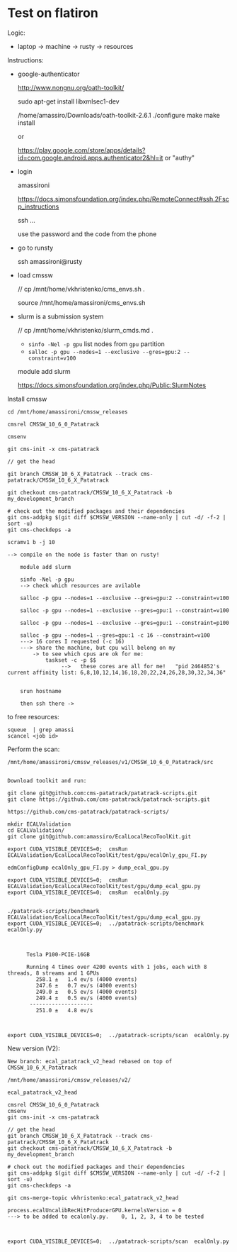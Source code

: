 Test on flatiron
====

Logic:

- laptop -> machine -> rusty -> resources

Instructions:

- google-authenticator

    http://www.nongnu.org/oath-toolkit/

    sudo apt-get install libxmlsec1-dev

    /home/amassiro/Downloads/oath-toolkit-2.6.1
    ./configure
    make
    make install
    
    or
    
    https://play.google.com/store/apps/details?id=com.google.android.apps.authenticator2&hl=it
    or "authy"
    
    
    
    
    
- login

    amassironi
    
    https://docs.simonsfoundation.org/index.php/RemoteConnect#ssh.2Fscp_instructions
    
    ssh ...
    
    use the password and the code from the phone
    
    
- go to runsty

    ssh amassironi@rusty
    
- load cmssw

    //   cp /mnt/home/vkhristenko/cms_envs.sh .
    
    source /mnt/home/amassironi/cms_envs.sh
 

- slurm is a submission system

    //   cp /mnt/home/vkhristenko/slurm_cmds.md .
    - `sinfo -Nel -p gpu` list nodes from `gpu` partition
    - `salloc -p gpu --nodes=1 --exclusive --gres=gpu:2 --constraint=v100`
    
    module add slurm
    
    https://docs.simonsfoundation.org/index.php/Public:SlurmNotes
    
    
    
Install cmssw

    cd /mnt/home/amassironi/cmssw_releases
    
    cmsrel CMSSW_10_6_0_Patatrack
    
    cmsenv
    
    git cms-init -x cms-patatrack

    // get the head 
    
    git branch CMSSW_10_6_X_Patatrack --track cms-patatrack/CMSSW_10_6_X_Patatrack

    git checkout cms-patatrack/CMSSW_10_6_X_Patatrack -b my_development_branch

    # check out the modified packages and their dependencies
    git cms-addpkg $(git diff $CMSSW_VERSION --name-only | cut -d/ -f-2 | sort -u)
    git cms-checkdeps -a
    
    scramv1 b -j 10
    
    --> compile on the node is faster than on rusty!
    
        module add slurm
        
        sinfo -Nel -p gpu
        --> check which resources are avilable
        
        salloc -p gpu --nodes=1 --exclusive --gres=gpu:2 --constraint=v100

        salloc -p gpu --nodes=1 --exclusive --gres=gpu:1 --constraint=v100

        salloc -p gpu --nodes=1 --exclusive --gres=gpu:1 --constraint=p100

        salloc -p gpu --nodes=1 --gres=gpu:1 -c 16 --constraint=v100
        ---> 16 cores I requested (-c 16)
        ---> share the machine, but cpu will belong on my
            -> to see which cpus are ok for me: 
                taskset -c -p $$
                     -->   these cores are all for me!   "pid 2464852's current affinity list: 6,8,10,12,14,16,18,20,22,24,26,28,30,32,34,36"
        
        
        srun hostname
        
        then ssh there ->
        
to free resources:

    squeue  | grep amassi
    scancel <job id>
    
    
    
Perform the scan:

    /mnt/home/amassironi/cmssw_releases/v1/CMSSW_10_6_0_Patatrack/src
    
    
    Download toolkit and run:

    git clone git@github.com:cms-patatrack/patatrack-scripts.git
    git clone https://github.com/cms-patatrack/patatrack-scripts.git
     
    https://github.com/cms-patatrack/patatrack-scripts/

    mkdir ECALValidation
    cd ECALValidation/
    git clone git@github.com:amassiro/EcalLocalRecoToolKit.git
    
    export CUDA_VISIBLE_DEVICES=0;  cmsRun  ECALValidation/EcalLocalRecoToolKit/test/gpu/ecalOnly_gpu_FI.py
    
    edmConfigDump ecalOnly_gpu_FI.py > dump_ecal_gpu.py

    export CUDA_VISIBLE_DEVICES=0;  cmsRun  ECALValidation/EcalLocalRecoToolKit/test/gpu/dump_ecal_gpu.py
    export CUDA_VISIBLE_DEVICES=0;  cmsRun  ecalOnly.py
    
    
    ./patatrack-scripts/benchmark ECALValidation/EcalLocalRecoToolKit/test/gpu/dump_ecal_gpu.py
    export CUDA_VISIBLE_DEVICES=0;  ../patatrack-scripts/benchmark  ecalOnly.py
    
    
    
          Tesla P100-PCIE-16GB 
    
          Running 4 times over 4200 events with 1 jobs, each with 8 threads, 8 streams and 1 GPUs
             258.1 ±   1.4 ev/s (4000 events)
             247.6 ±   0.7 ev/s (4000 events)
             249.0 ±   0.5 ev/s (4000 events)
             249.4 ±   0.5 ev/s (4000 events)
           --------------------
             251.0 ±   4.8 ev/s
    
    

    export CUDA_VISIBLE_DEVICES=0;  ../patatrack-scripts/scan  ecalOnly.py

    
    
    
    
New version (V2):
    
    New branch: ecal_patatrack_v2_head rebased on top of CMSSW_10_6_X_Patatrack
    
    /mnt/home/amassironi/cmssw_releases/v2/

    ecal_patatrack_v2_head

    cmsrel CMSSW_10_6_0_Patatrack
    cmsenv
    git cms-init -x cms-patatrack

    // get the head 
    git branch CMSSW_10_6_X_Patatrack --track cms-patatrack/CMSSW_10_6_X_Patatrack
    git checkout cms-patatrack/CMSSW_10_6_X_Patatrack -b my_development_branch

    # check out the modified packages and their dependencies
    git cms-addpkg $(git diff $CMSSW_VERSION --name-only | cut -d/ -f-2 | sort -u)
    git cms-checkdeps -a

    git cms-merge-topic vkhristenko:ecal_patatrack_v2_head
    
    process.ecalUncalibRecHitProducerGPU.kernelsVersion = 0
    ---> to be added to ecalonly.py.    0, 1, 2, 3, 4 to be tested
    
 
 
    export CUDA_VISIBLE_DEVICES=0;  ../patatrack-scripts/scan  ecalOnly.py
    
    
    
    
    
    
 
 
 
 